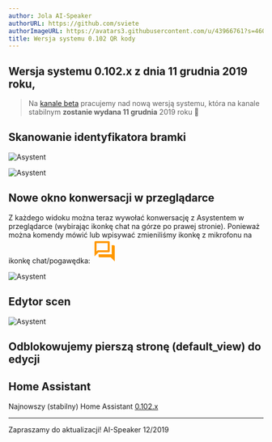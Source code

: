 ```yaml
---
author: Jola AI-Speaker
authorURL: https://github.com/sviete
authorImageURL: https://avatars3.githubusercontent.com/u/43966761?s=460&v=4
title: Wersja systemu 0.102 QR kody
---
```


## Wersja systemu 0.102.x z dnia 11 grudnia 2019 roku,

> Na [kanale beta](/AIS-docs/docs/en/ais_gate_faq_hass_compatibility.html#harmonogram-wydań-asystenta-domowego) pracujemy nad nową wersją systemu, która na kanale stabilnym **zostanie wydana 11 grudnia** 2019 roku 🥳


## Skanowanie identyfikatora bramki

![Asystent](/AIS-docs/img/en/blog/qr_code_web_0.png)

![Asystent](/AIS-docs/img/en/blog/qr_code_web.png)


## Nowe okno konwersacji w przeglądarce

Z każdego widoku można teraz wywołać konwersację z Asystentem w przeglądarce (wybirając ikonkę chat na górze po prawej stronie).
Ponieważ można komendy mówić lub wpisywać zmieniliśmy ikonkę z mikrofonu na ikonkę chat/pogawędka:
<svg style="width:48px;height:48px" viewBox="0 0 24 24">
    <path fill="#FF9800" d="M15,4V11H5.17L4,12.17V4H15M16,2H3A1,1 0 0,0 2,3V17L6,13H16A1,1 0 0,0 17,12V3A1,1 0 0,0 16,2M21,6H19V15H6V17A1,1 0 0,0 7,18H18L22,22V7A1,1 0 0,0 21,6Z" />
</svg>

![Asystent](/AIS-docs/img/en/blog/new_conversation.png)


## Edytor scen

![Asystent](/AIS-docs/img/en/blog/scene_editor.png)


## Odblokowujemy pierszą stronę (default_view) do edycji




## Home Assistant

Najnowszy (stabilny) Home Assistant <a href="https://www.home-assistant.io/blog/2019/11/20/release-102/" target="_blank">0.102.x</a>




----
Zapraszamy do aktualizacji!
AI-Speaker 12/2019
